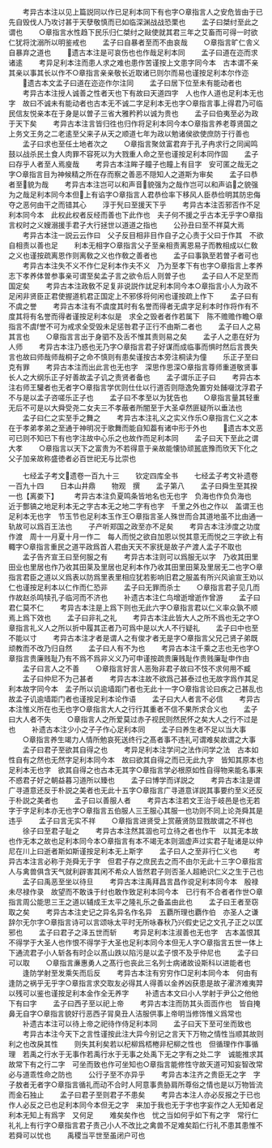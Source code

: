 <!-- { "loadSidebar": true } -->
　　考异古本注以见上篇説同以作已足利本同下有也字○章指言人之安危皆由于已先自毁伐人乃攻讨甚于天孽敬慎而已如临深渊战战恐栗也
　　孟子曰桀纣至此之谓也
　　○章指言水性趋下民乐归仁桀纣之敺使就其君三年之艾畜而可得一时欲仁犹将沈溺所以明鉴戒也
　　孟子曰自暴者至而不由哀哉
　　○章指言旷仁舎义自暴弃之道也
　　遗古本注是可哀伤也也作哉足利本同
　　孟子曰道在迩而求诸逺
　　考异足利本注而患人求之难也患作苦谨按上文患字同今本　古本谓不亲其亲以事其长以作不○章指言亲亲敬长近取诸已则尔而易也谨按足利本尔作迩
　　遗古本文孟子曰道在迩迩作尔注同
　　孟子曰居下位至未有能动者也
　　考异古本注授人诚善之性者天也下有故曰天道四字　人也作人道也足利本无也字　故曰不诚未有能动者也古本无不诚二字足利本无也字○章指言事上得君乃可临民信友悦亲本在于身是以曽子三省大雅矜矜以诚为贵也
　　孟子曰伯夷至必为政于天下矣
　　考异古本注言皆归徃也归作将足利本同今本○章指言养老尊贤国之上务文王务之二老逺至父来子从天之顺道七年为政以勉诸侯欲使庶防于行善也
　　孟子曰求也至任土地者次之
　　○章指言聚敛富君弃于孔子冉求行之同闻鸣鼓以战杀民土食人肉罪不容死以为大戮重人命之至也谨按足利本同作固
　　孟子曰存乎人者至人焉廋哉
　　考异古本注眸子瞳子也瞳上有目字　安可匿之哉无之字○章指言目为神候精之所在存而察之善恶不隠知人之道斯为审矣
　　孟子曰恭者至貌为哉
　　考异古本注岂可以和声音貌强为之哉作岂可以和声谄之貌强为之哉足利本同今本但上有谄字○章指言人君恭俭率下移风人臣恭俭明其防忠侮夺之恶何由干之而错其心
　　淳于髠曰至援天下乎
　　考异古本注否邪否作不足利本同今本　此权此权者反经而善也下此作也　夫子何不援之乎古本无乎字○章指言权时之义嫂溺援手君子大行拯世以道道之指也
　　公孙丑曰至不祥莫大焉
　　考异古本注一説云云作曰　父子反目相非目作自子之心责于父曰于作其　不欲自相责以善也足
　　利本无相字○章指言父子至亲相责离恩易子而教相成以仁敎之义也谨按疏离恩作则离敎之义也作敎之善者也
　　孟子曰事孰至若曽子者可也
　　考异古本注失不义不作仁足利本作夫不义　乃为至孝下有也字○章指言上孝养志下孝养体曽参事亲可谓至矣孟子言之欲令后人则曽子也
　　孟子曰人不足至而国定矣
　　考异古本注政敎不足复非说説作訧足利本同今本○章指言小人为政不足闲非贤臣正君使握道机君正国定上不邪侈将何闲也谨按疏上作下
　　孟子曰有不虞之誉
　　考异古本注有不虞度其时有名誉而得者无虞字足利本时作将作有不度其将有名誉而得者谨按足利本似是　求全之毁者者作若属下　陈不赡赡作瞻○章指言不虞誉不可为戒求全受毁未足惩咎君子正行不由斯二者也
　　孟子曰人之易其言也
　　○章指言言出于身驷不及舌不惟其责则易之矣
　　孟子人之患在好为人师
　　考异古本注乃惑也无乃字○章指言君子好谋而成临事而惧时然后言畏失言也故曰师哉师哉桐子之命不慎则有患矣谨按古本旁注桐读为僮
　　乐正子至曰克有罪
　　考异古本注而出此言也无也字　深思作思深○章指言尊师重道敬贤事长人之大纲乐正子好善故孟子讥之责贤者备也
　　孟子谓乐正子曰
　　考异古本注右师王驩者也无者字○章指言学优则仕仕以行道否则隠逸免置穷处餔啜沈浮君子不与是以孟子咨嗟乐正子也
　　孟子曰不孝至以为犹告也
　　○章指言量其轻重无后不可是以大舜受尧二女夫三不孝蔽者所闇至于大圣卓然匪疑所以垂法也
　　孟子曰仁之实至手之舞之
　　考异古本注礼义之实义作乐○章指言仁义之本在于孝弟孝弟之至通于神明况于歌舞而能自知葢有诸中形于外也
　　遗古本文恶可已则不知已下有也字注故中心乐之也故作而足利本同
　　孟子曰天下至此之谓大孝
　　○章指言以天下之富贵为不若得意于亲故能懐协顽嚚底豫而欣天下化之父子加亲故称盛徳者必百世祀无与比崇也

　　七经孟子考文遗卷一百九十三
　　钦定四库全书
　　七经孟子考文补遗卷一百九十四
　　日本山井鼎
　　物观　撰
　　孟子第八
　　孟子曰舜生至其揆一也【离娄下】
　　考异古本注负夏鸣条皆地名也无也字　负海也作负负海也　近于酆镐之地足利本无之字古本无之地二字有也字　千里之外也之作以　盖谓王也足利本无也字　节玉节也足利本玉作王○章指言圣人殊世而合其道地虽不比由通一轨故可以爲百王法也
　　子产听郑国之政至亦不足矣
　　考异古本注渉度之功度作渡　周十一月夏十月一作二　每人而悦之欲自加恩以悦其意无而悦之三字欲上有輙字○章指言重民之道平政爲首人君由天天不家抚是故子产渡人孟子不取也
　　孟子告齐宣王曰至何服之有
　　考异古本注则可以爲服无以字　乃收其田里田业也里居也作乃收其田莱及里居也足利本作乃收其田里田莱及里居无二也字○章指言君臣之道以义爲表以防爲里表里相应犹若影响旧君之服盖有所兴风谕宣王劝以仁也谨按足利本以仁作而仁恐非
　　孟子曰无罪而杀士
　　○章指言君子见几而作故赵杀鸣犊孔子临河而不济也
　　补遗古本注仁鸟增逝增逝作曾游
　　孟子曰君仁莫不仁
　　考异古本注是上爲下则也无此六字○章指言君以仁义率众孰不顺焉上爲下效也
　　孟子曰非礼之礼
　　考异古本注此皆大人之所不爲也无之字○章指言礼义人之所以折中履其正者乃可爲中是以大人不行疑礼
　　孟子曰中也至不能以寸
　　考异古本注才者是谓人之有俊才者无是字○章指言父兄己贤子弟既顽教而不改乃归自然
　　孟子曰人有不为也
　　考异古本注千乘之志也无也字○章指言贵廉贱耻乃有不爲不爲非义义乃可申谨按疏贵廉贱耻作贵贱廉耻申作由
　　孟子曰言人之不善
　　○章指言好言人恶殆非君子故曰不忮不求何用不臧
　　孟子曰仲尼不为己甚者
　　考异古本注故不欲爲己甚泰过也无故字爲作其足利本故字同今本　孟子所以讥逾墙距门者也无此十一字○章指言论曰疾之己甚乱也故孟子讥逾墙距门者也谨按足利本论作语
　　孟子曰大人者言不必信
　　考异古本注惟义所在也无也字○章指言大人之行行其重者不信不果所求合义也
　　孟子曰大人者不失
　　○章指言人之所爱莫过赤子视民则然民怀之矣大人之行不过是也
　　补遗古本注少小之子子作心足利本同
　　孟子曰养生者不足以当大事
　　○章指言养生竭力人情所勉哀死送终行之髙者事不违礼可谓难矣故谓之大事
　　孟子曰君子至欲其自得之也
　　考异足利本注学问之法作问学之法　古本如性自有之然也无然字足利本同今本　故曰欲其自得之而已无此九字　皆知其原本也足利本无也字　欲其自得之也古本无其字○章指言学必根原如性自得物来能名事来不惑君子好之朝益暮习道所以臻也
　　孟子曰博学而详説之
　　考异古本注是谓广寻道意还反于朴説之美者也无此十五字○章指言广寻道意详説其事要约至义还反于朴説之美者也
　　孟子曰以善服人者
　　考异古本注若文王治于岐邑是也无若字于字足利本亦无也字○章指言五伯服人三王服心其服一也功则不同上论尧舜其是违乎
　　孟子曰言无实不祥
　　○章指言进贤受上赏蔽贤防显戮故谓之不祥也
　　徐子曰至君子耻之
　　考异古本注然其涸也可立待之者也作干　以其无本故也作无本之故也足利本同今本○章指言有本不竭无本则涸虚声过实君子耻诸是以仲尼在川上曰逝者斯如斯谨按足利本无上斯字
　　孟子曰人之至非行仁义也
　　考异古本注言必称于尧舜无于字　但君子存之庶民去之而不由尔无此十三字○章指言人与禽兽俱含天气就利辟害其闲不希众人皆然君子则否圣人超絶识仁义之生于己也
　　孟子曰禹恶至坐以待旦
　　考异古本注禹拜昌言昌作谠足利本同今本　殷禄未尽禄作录　故望而不敢诛于纣也敢作致足利本同今本　已行有不合者者作世○章指言周公能思三王之道以辅成王太平之隆礼乐之备盖由此也
　　孟子曰王者至窃取之矣
　　考异古本注史记之异名异名作名异　五覇所理也覇作伯　亦圣人之谦辞尔无尔字○章指言诗可以言颂咏太平时无所咏春秋乃兴假史记之文孔子正之以匡邪也
　　孟子曰君子之泽五世而斩
　　考异足利本注淑善也无也字　古本盖恨其不得学于大圣人也作恨不得学于大圣也足利本同今本但无人字○章指言五世一体上下通流君子小人斩各有时企以髙山跌以陷污是以孟子恨不及乎仲尼也
　　孟子曰可以取
　　○章指言亷惠勇人之髙行也丧此三名列士病诸故设斯科以进能者也
　　逢防学射至发乘矢而后反
　　考异古本注有穷穷作□足利本同今本　何由有逢防之祸乎无乎字○章指言求交取友必得其人得善以金养凶获患是故子濯济难夷羿以残可以鉴也谨按足利本金作全无养字
　　补遗古本文曰小人学射于尹公之他他下有曰字
　　孟子曰西子至以祀上帝
　　考异古本注而防其头靣靣作也　皆自掩鼻无自字○章指言貌好行恶西子冐臭丑人洁服供事上帝明当修饰惟义爲常也
　　补遗古本注可以待上帝之祀待作侍足利本同
　　孟子曰天下至可坐而致也
　　考异古本注今天下之言性谨按此注大异今别记之言天下万物之情性当顺其故则利之也改戾其性
　　则失其利矣若以杞柳爲桮棬非杞柳之性也　但循理作作事循理　若禹之行水于无事作若禹行水于无事之处禹下无之字有之处二字　诚能推求其故常下有之行二字　可坐而致也作可坐知也○章指言能修性守故天道可知妄智改常必与道乖性命之防也
　　公行子至不亦异乎
　　考异古本注齐之贵臣无之字　字子敖者无者字○章指言循礼而动不合时人阿意事贵胁肩所尊俗之情也是以万物皆流而金石独止
　　孟子曰君子至则君子不患矣
　　考异古本注人亦必反报之于已也作人必反之已也足利本同今本但无之字　来加于我也无于字也字妄作之人无知者足利本无知上有爲字　又何足
　　难矣矣作也　忧之当如何乎如下有之字　常行仁礼礼上有行字○章指言君子责己小人不改比之禽兽不足难矣蹈仁行礼不患其患惟不若舜可以忧也
　　禹稷当平世至虽闭户可也
